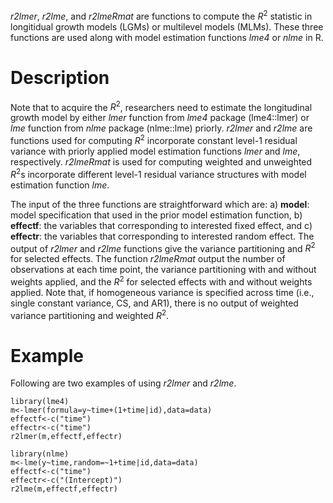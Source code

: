 *r2lmer*, *r2lme*, and *r2lmeRmat* are functions to compute the $R^2$ statistic in longitidual growth models (LGMs) or multilevel models (MLMs). These three functions are used along with model estimation functions *lme4* or *nlme* in R.

# Description
Note that to acquire the $R^2$, researchers need to estimate the longitudinal growth model by either *lmer* function from *lme4* package (lme4::lmer) or *lme* function from *nlme* package (nlme::lme) priorly. *r2lmer* and *r2lme* are functions used for computing $R^2$ incorporate constant level-1 residual variance with priorly applied model estimation functions *lmer* and *lme*, respectively. *r2lmeRmat* is used for computing weighted and unweighted $R^2$s incorporate different level-1 residual variance structures with model estimation function *lme*.

The input of the three functions are straightforward which are: a) **model**: model specification that used in the prior model estimation function, b) **effectf**: the variables that corresponding to interested fixed effect, and c) **effectr**: the variables that corresponding to interested random effect. The output of *r2lmer* and *r2lme* functions give the variance partitioning and $R^2$ for selected effects. The function *r2lmeRmat* output the number of observations at each time point, the variance partitioning with and without weights applied, and the $R^2$ for selected effects with and without weights applied. Note that, if homogeneous variance is specified across time (i.e., single constant variance, CS, and AR1), there is no output of weighted variance partitioning and weighted $R^2$.

# Example

Following are two examples of using *r2lmer* and *r2lme*.

```{r,r2lmer, echo=T}
library(lme4)
m<-lmer(formula=y~time+(1+time|id),data=data)
effectf<-c("time")
effectr<-c("time")
r2lmer(m,effectf,effectr)

```

```{r,r2lme, echo=T}
library(nlme)
m<-lme(y~time,random=~1+time|id,data=data)
effectf<-c("time")
effectr<-c("(Intercept)")
r2lme(m,effectf,effectr)

```

